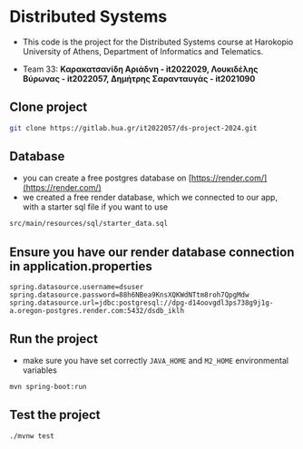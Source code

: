 # Distributed Systems 

* This code is the project for the Distributed Systems 
course at Harokopio University of Athens, Department of Informatics and Telematics.

* Team 33: **Καρακατσανίδη Αριάδνη - it2022029,
             Λουκιδέλης Βύρωνας - it2022057,
             Δημήτρης Σαρανταυγάς - it2021090**

## Clone project

```bash
git clone https://gitlab.hua.gr/it2022057/ds-project-2024.git
```
## Database
* you can create a free postgres database on [https://render.com/](https://render.com/)
* we created a free render database, which we connected to our app, with a starter sql file if you want to use
```bash
src/main/resources/sql/starter_data.sql
 ```

## Ensure you have our render database connection in application.properties

```properties
spring.datasource.username=dsuser
spring.datasource.password=88h6NBea9KnsXQKWdNTtm8roh7QpgMdw
spring.datasource.url=jdbc:postgresql://dpg-d14oovgdl3ps738g9j1g-a.oregon-postgres.render.com:5432/dsdb_iklh
```
## Run the project
* make sure you have set correctly ``JAVA_HOME`` and ``M2_HOME`` environmental variables
```bash
mvn spring-boot:run
```

## Test the project
```bash
./mvnw test
```
